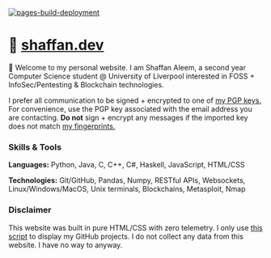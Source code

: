 [![pages-build-deployment](https://github.com/ibnaleem/shaffan.dev/actions/workflows/pages/pages-build-deployment/badge.svg)](https://github.com/ibnaleem/shaffan.dev/actions/workflows/pages/pages-build-deployment)
# 🔗 [shaffan.dev](https://shaffan.dev)
👋 Welcome to my personal website. I am Shaffan Aleem, a second year Computer Science student @ University of Liverpool interested in FOSS + InfoSec/Pentesting & Blockchain technologies.

I prefer all communication to be signed + encrypted to one of [my PGP keys.](https://shaffan.dev/pgp.txt) For convenience, use the PGP key associated with the email address you are contacting. **Do not** sign + encrypt any messages if the imported key does not match [my fingerprints.](https://shaffan.dev/fingerprints.html)
### Skills & Tools
**Languages:** Python, Java, C, C++, C#, Haskell, JavaScript, HTML/CSS

**Technologies:** Git/GitHub, Pandas, Numpy, RESTful APIs, Websockets, Linux/Windows/MacOS, Unix terminals, Blockchains, Metasploit, Nmap
### Disclaimer
This website was built in pure HTML/CSS with zero telemetry. I only use [this script](https://anmolgautam.com/repo-card/repo-card.js) to display my GitHub projects. I do not collect any data from this website. I have no way to anyway.
